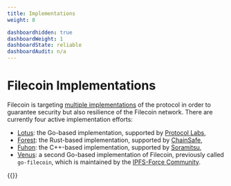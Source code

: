 ```yaml
---
title: Implementations
weight: 8

dashboardhidden: true
dashboardWeight: 1
dashboardState: reliable
dashboardAudit: n/a
---
```


# Filecoin Implementations

Filecoin is targeting [multiple implementations](https://filecoin.io/blog/announcing-filecoin-implementations-in-rust-and-c++/) of the protocol in order to guarantee security but also resilience of the Filecoin network. There are currently four active implementation efforts:

- [Lotus](https://lotu.sh): the Go-based implementation, supported by [Protocol Labs](https://protocol.ai),
- [Forest](https://github.com/ChainSafe/forest): the Rust-based implementation, supported by [ChainSafe](https://chainsafe.io),
- [Fuhon](https://github.com/filecoin-project/cpp-filecoin): the C++-based implementation, supported by [Soramitsu](https://soramitsu.co.jp),
- [Venus](https://github.com/filecoin-project/go-filecoin): a second Go-based implementation of Filecoin, previously called `go-filecoin`, which is maintained by the [IPFS-Force Community](https://github.com/ipfs-force-community).

{{<dashboard-impl>}}
